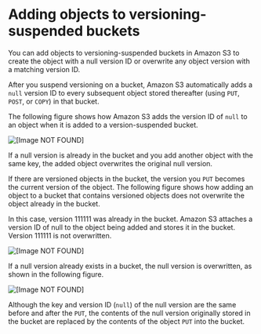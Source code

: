 # Adding objects to versioning\-suspended buckets<a name="AddingObjectstoVersionSuspendedBuckets"></a>

You can add objects to versioning\-suspended buckets in Amazon S3 to create the object with a null version ID or overwrite any object version with a matching version ID\.

After you suspend versioning on a bucket, Amazon S3 automatically adds a `null` version ID to every subsequent object stored thereafter \(using `PUT`, `POST`, or `COPY`\) in that bucket\.

The following figure shows how Amazon S3 adds the version ID of `null` to an object when it is added to a version\-suspended bucket\.

![\[Image NOT FOUND\]](http://docs.aws.amazon.com/AmazonS3/latest/userguide/images/versioning_PUT_versionSuspended.png)

If a null version is already in the bucket and you add another object with the same key, the added object overwrites the original null version\. 

If there are versioned objects in the bucket, the version you `PUT` becomes the current version of the object\. The following figure shows how adding an object to a bucket that contains versioned objects does not overwrite the object already in the bucket\. 

In this case, version 111111 was already in the bucket\. Amazon S3 attaches a version ID of null to the object being added and stores it in the bucket\. Version 111111 is not overwritten\.

![\[Image NOT FOUND\]](http://docs.aws.amazon.com/AmazonS3/latest/userguide/images/versioning_PUT_versionSuspended3.png)

If a null version already exists in a bucket, the null version is overwritten, as shown in the following figure\.

![\[Image NOT FOUND\]](http://docs.aws.amazon.com/AmazonS3/latest/userguide/images/versioning_PUT_versionSuspended4.png)

Although the key and version ID \(`null`\) of the null version are the same before and after the `PUT`, the contents of the null version originally stored in the bucket are replaced by the contents of the object `PUT` into the bucket\.